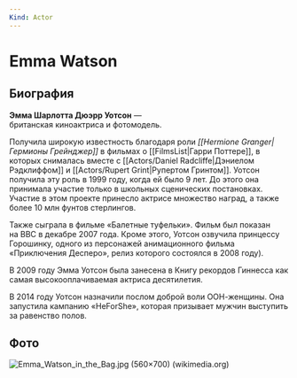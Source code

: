 ```yaml
---
Kind: Actor
---
```

# Emma Watson
## Биография
**Эмма Шарлотта Дюэрр Уотсон** — британская киноактриса и фотомодель.

Получила широкую известность благодаря роли _[[Hermione Granger|Гермионы Грейнджер]]_ в фильмах о [[FilmsList|Гарри Поттере]], в которых снималась вместе с [[Actors/Daniel Radcliffe|Дэниелом Рэдклиффом]] и [[Actors/Rupert Grint|Рупертом Гринтом]]. Уотсон получила эту роль в 1999 году, когда ей было 9 лет. До этого она принимала участие только в школьных сценических постановках. Участие в этом проекте принесло актрисе множество наград, а также более 10 млн фунтов стерлингов.

Также сыграла в фильме «Балетные туфельки». Фильм был показан на BBC в декабре 2007 года. Кроме этого, Уотсон озвучила принцессу Горошинку, одного из персонажей анимационного фильма «Приключения Десперо», релиз которого состоялся в 2008 году).

В 2009 году Эмма Уотсон была занесена в Книгу рекордов Гиннесса как самая высокооплачиваемая актриса десятилетия.

В 2014 году Уотсон назначили послом доброй воли ООН-женщины. Она запустила кампанию «HeForShe», которая призывает мужчин выступить за равенство полов.
## Фото
![Emma_Watson_in_the_Bag.jpg (560×700) (wikimedia.org)](https://upload.wikimedia.org/wikipedia/commons/7/71/Emma_Watson_in_the_Bag.jpg)
